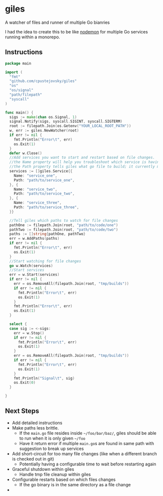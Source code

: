 # giles

A watcher of files and runner of multiple Go bianries

I had the idea to create this to be like [nodemon](https://www.npmjs.com/package/nodemon) for multiple Go services running within a monorepo.

## Instructions
```go
package main

import (
  "fmt"
  "github.com/cpustejovsky/giles"
  "os"
  "os/signal"
  "path/filepath"
  "syscall"
)

func main() {
  sigs := make(chan os.Signal, 1)
  signal.Notify(sigs, syscall.SIGINT, syscall.SIGTERM)
  root := filepath.Join(os.Getenv("YOUR_LOCAL_ROOT_PATH"))
  w, err := giles.NewWatcher(root)
  if err != nil {
    fmt.Println("Error\t", err)
    os.Exit(1)
  }
  defer w.Close()
  //Add services you want to start and restart based on file changes. 
  //the Name property will help you troubleshoot which service is having problems if giles encounters an error
  //the Path property tells giles what go file to build; it currently must point directly to the main.go file
  services := []giles.Service{{
    Name: "service_one",
    Path: "path/to/service_one",
  }, {
    Name: "service_two",
    Path: "path/to/service_two",
  }, {
    Name: "service_three",
    Path: "path/to/service_three",
  }}

  //Tell giles which paths to watch for file changes
  pathOne := filepath.Join(root, "path/to/code/one")
  pathTwo := filepath.Join(root, "path/to/code/two")
  paths := []string{pathOne, pathTwo}
  err = w.AddPaths(paths)
  if err != nil {
    fmt.Println("Error\t", err)
    os.Exit(1)
  }  
  //Start watching for file changes
  go w.Watch(services)
  //Start services
  err = w.Start(services)
  if err != nil {
    err = os.RemoveAll(filepath.Join(root, "tmp/builds"))
    if err != nil {
      fmt.Println("Error\t", err)
      os.Exit(1)
    }
    fmt.Println("Error\t", err)
    os.Exit(1)
  }

  select {
  case sig := <-sigs:
    err = w.Stop()
    if err != nil {
      fmt.Println("Error\t", err)
      os.Exit(1)
    }
    err = os.RemoveAll(filepath.Join(root, "tmp/builds"))
    if err != nil {
      fmt.Println("Error\t", err)
      os.Exit(1)
    }
    fmt.Println("Signal\t", sig)
    os.Exit(0)
  }

}
```

## Next Steps
* Add detailed instructions
* Make paths less brittle. 
  * If the `main.go` file resides inside `~/foo/bar/baz/`, giles should be able to run when it is only given `~/foo`
  * Have it return error if multiple `main.go`s are found in same path with suggestion to break up services
* Add short-circuit for too many file changes (like when a different branch is checked out in git)
  * Potentially having a configurable time to wait before restarting again
* Graceful shutdown within giles
  * Handle tmp file cleanup within giles
* Configurable restarts based on which files changes
  * If the go binary is in the same directory as a file change
* 